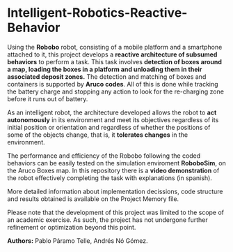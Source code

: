 # Intelligent-Robotics-Reactive-Behavior

Using the **Robobo** robot, consisting of a mobile platform and a smartphone attached to it, this project develops a **reactive architecture of subsumed behaviors** to perform a task. This task involves **detection of boxes around a map, loading the boxes in a platform and unloading them in their associated deposit zones.** The detection and matching of boxes and containers is supported by **Aruco codes**. All of this is done while tracking the battery charge and stopping any action to look for the re-charging zone before it runs out of battery.

As an intelligent robot, the architecture developed allows the robot to **act autonomously** in its environment and meet its objectives regardless of its initial position or orientation and regardless of whether the positions of some of the objects change, that is, it **tolerates changes** in the environment.

The performance and efficiency of the Robobo following the coded behaviors can be easily tested on the simulation enviroment **RoboboSim**, on the Aruco Boxes map. In this repository there is a **video demonstration** of the robot effectively completing the task with explanations (in spanish).

More detailed information about implementation decissions, code structure and results obtained is available on the Project Memory file.

Please note that the development of this project was limited to the scope of an academic exercise. As such, the project has not undergone further refinement or optimization beyond this point.

**Authors:** Pablo Páramo Telle, Andrés Nó Gómez.
